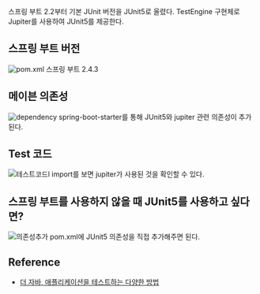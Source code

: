 스프링 부트 2.2부터 기본 JUnit 버전을 JUnit5로 올렸다. TestEngine 구현체로 Jupiter를 사용하여 JUnit5를 제공한다.

## 스프링 부트 버전
![pom.xml](https://raw.githubusercontent.com/smpark1020/tistory-smpark1020/master/images/%5Bjupiter%5D1.PNG)
스프링 부트 2.4.3

## 메이븐 의존성
![dependency](https://raw.githubusercontent.com/smpark1020/tistory-smpark1020/master/images/%5Bjupiter%5D3.PNG)
spring-boot-starter를 통해 JUnit5와 jupiter 관련 의존성이 추가된다.

## Test 코드
![테스트코드l](https://raw.githubusercontent.com/smpark1020/tistory-smpark1020/master/images/%5Bjupiter%5D2.PNG)
import를 보면 jupiter가 사용된 것을 확인할 수 있다.

## 스프링 부트를 사용하지 않을 때 JUnit5를 사용하고 싶다면?
![의존성추가](https://raw.githubusercontent.com/smpark1020/tistory-smpark1020/master/images/%5Bjupiter%5D4.PNG)
pom.xml에 JUnit5 의존성을 직접 추가해주면 된다.

## Reference
* [더 자바, 애플리케이션을 테스트하는 다양한 방법](https://www.inflearn.com/course/%EA%B0%9C%EB%B0%9C%EC%9E%90-%EC%9D%B8%ED%84%B0%EB%B7%B0?inst=9746dbc4)
